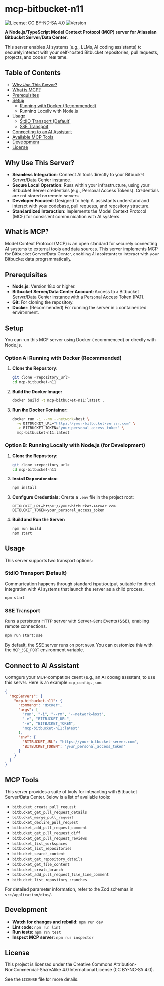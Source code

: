 # mcp-bitbucket-n11

![License: CC BY-NC-SA 4.0](https://img.shields.io/badge/License-CC%20BY--NC--SA%204.0-lightgrey.svg)
![Version](https://img.shields.io/badge/version-1.0.0-blue)

**A Node.js/TypeScript Model Context Protocol (MCP) server for Atlassian Bitbucket Server/Data Center.**

This server enables AI systems (e.g., LLMs, AI coding assistants) to securely interact with your self-hosted Bitbucket repositories, pull requests, projects, and code in real time.

## Table of Contents

- [Why Use This Server?](#why-use-this-server)
- [What is MCP?](#what-is-mcp)
- [Prerequisites](#prerequisites)
- [Setup](#setup)
  - [Running with Docker (Recommended)](#option-a-running-with-docker-recommended)
  - [Running Locally with Node.js](#option-b-running-locally-with-nodejs-for-development)
- [Usage](#usage)
  - [StdIO Transport (Default)](#stdio-transport-default)
  - [SSE Transport](#sse-transport)
- [Connecting to an AI Assistant](#connect-to-ai-assistant)
- [Available MCP Tools](#mcp-tools)
- [Development](#development)
- [License](#license)

## Why Use This Server?

- **Seamless Integration**: Connect AI tools directly to your Bitbucket Server/Data Center instance.
- **Secure Local Operation**: Runs within your infrastructure, using your Bitbucket Server credentials (e.g., Personal Access Tokens). Credentials are not stored on remote servers.
- **Developer Focused**: Designed to help AI assistants understand and interact with your codebase, pull requests, and repository structure.
- **Standardized Interaction**: Implements the Model Context Protocol (MCP) for consistent communication with AI systems.

## What is MCP?

Model Context Protocol (MCP) is an open standard for securely connecting AI systems to external tools and data sources. This server implements MCP for Bitbucket Server/Data Center, enabling AI assistants to interact with your Bitbucket data programmatically.

## Prerequisites

- **Node.js**: Version 18.x or higher.
- **Bitbucket Server/Data Center Account**: Access to a Bitbucket Server/Data Center instance with a Personal Access Token (PAT).
- **Git**: For cloning the repository.
- **Docker**: (Recommended) For running the server in a containerized environment.

## Setup

You can run this MCP server using Docker (recommended) or directly with Node.js.

### Option A: Running with Docker (Recommended)

1.  **Clone the Repository:**
    ```bash
    git clone <repository_url>
    cd mcp-bitbucket-n11
    ```

2.  **Build the Docker Image:**
    ```bash
    docker build -t mcp-bitbucket-n11:latest .
    ```

3.  **Run the Docker Container:**
    ```bash
    docker run -i --rm --network=host \
      -e BITBUCKET_URL="https://your-bitbucket-server.com" \
      -e BITBUCKET_TOKEN="your_personal_access_token" \
      mcp-bitbucket-n11:latest
    ```

### Option B: Running Locally with Node.js (for Development)

1.  **Clone the Repository:**
    ```bash
    git clone <repository_url>
    cd mcp-bitbucket-n11
    ```

2.  **Install Dependencies:**
    ```bash
    npm install
    ```

3.  **Configure Credentials:**
    Create a `.env` file in the project root:
    ```env
    BITBUCKET_URL=https://your-bitbucket-server.com
    BITBUCKET_TOKEN=your_personal_access_token
    ```

4.  **Build and Run the Server:**
    ```bash
    npm run build
    npm start
    ```

## Usage

This server supports two transport options:

### StdIO Transport (Default)

Communication happens through standard input/output, suitable for direct integration with AI systems that launch the server as a child process.

```bash
npm start
```

### SSE Transport

Runs a persistent HTTP server with Server-Sent Events (SSE), enabling remote connections.

```bash
npm run start:sse
```

By default, the SSE server runs on port `9000`. You can customize this with the `MCP_SSE_PORT` environment variable.

## Connect to AI Assistant

Configure your MCP-compatible client (e.g., an AI coding assistant) to use this server. Here is an example `mcp_config.json`:

```json
{
  "mcpServers": {
    "mcp-bitbucket-n11": {
      "command": "docker",
      "args": [
        "run", "-i", "--rm", "--network=host",
        "-e", "BITBUCKET_URL",
        "-e", "BITBUCKET_TOKEN",
        "mcp-bitbucket-n11:latest"
      ],
      "env": {
        "BITBUCKET_URL": "https://your-bitbucket-server.com",
        "BITBUCKET_TOKEN": "your_personal_access_token"
      }
    }
  }
}
```

## MCP Tools

This server provides a suite of tools for interacting with Bitbucket Server/Data Center. Below is a list of available tools:

- `bitbucket_create_pull_request`
- `bitbucket_get_pull_request_details`
- `bitbucket_merge_pull_request`
- `bitbucket_decline_pull_request`
- `bitbucket_add_pull_request_comment`
- `bitbucket_get_pull_request_diff`
- `bitbucket_get_pull_request_reviews`
- `bitbucket_list_workspaces`
- `bitbucket_list_repositories`
- `bitbucket_search_content`
- `bitbucket_get_repository_details`
- `bitbucket_get_file_content`
- `bitbucket_create_branch`
- `bitbucket_add_pull_request_file_line_comment`
- `bitbucket_list_repository_branches`

For detailed parameter information, refer to the Zod schemas in `src/application/dtos/`.

## Development

- **Watch for changes and rebuild:** `npm run dev`
- **Lint code:** `npm run lint`
- **Run tests:** `npm run test`
- **Inspect MCP server:** `npm run inspector`

## License

This project is licensed under the Creative Commons Attribution-NonCommercial-ShareAlike 4.0 International License (CC BY-NC-SA 4.0).

See the `LICENSE` file for more details.

